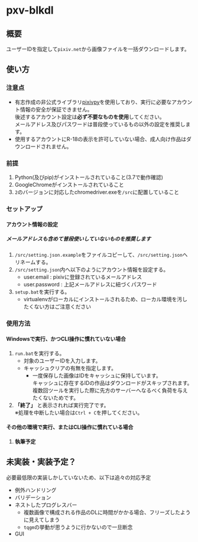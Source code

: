 # pxv-blkdl
## 概要
ユーザーIDを指定して`pixiv.net`から画像ファイルを一括ダウンロードします。  

## 使い方
### 注意点
- 有志作成の非公式ライブラリ[pixivpy](https://github.com/upbit/pixivpy)を使用しており、実行に必要なアカウント情報の安全が保証できません。  
後述するアカウント設定は**必ず不要なものを使用**してください。  
メールアドレス及びパスワードは普段使っているもの以外の設定を推奨します。
- 使用するアカウントにR-18の表示を許可していない場合、成人向け作品はダウンロードされません。

### 前提
1. Python(及びpip)がインストールされていること(3.7で動作確認)
2. GoogleChromeがインストールされていること
3. `2`のバージョンに対応したchromedriver.exeを`/src`に配置していること

### セットアップ
#### アカウント情報の設定
##### **メールアドレスも含めて普段使いしていないものを推奨します**
1. `/src/setting.json.example`をファイルコピーして、`/src/setting.json`へリネームする。
2. `/src/setting.json`内へ以下のようにアカウント情報を設定する。
    - user.email : pixivに登録されているメールアドレス
    - user.password : 上記メールアドレスに紐づくパスワード
3. `setup.bat`を実行する。
    - virtualenvがローカルにインストールされるため、ローカル環境を汚したくない方はご注意ください

### 使用方法
#### Windowsで実行、かつCLI操作に慣れていない場合
1. `run.bat`を実行する。
    - 対象のユーザーIDを入力します。
    - キャッシュクリアの有無を指定します。
      - 一度保存した画像はIDをキャッシュに保持しています。  
	キャッシュに存在するIDの作品はダウンロードがスキップされます。  
	複数回ツールを実行した際に先方のサーバーへなるべく負荷を与えたくないためです。
2. **「終了」** と表示されれば実行完了です。  
※処理を中断したい場合は`Ctrl + C`を押してください。

#### その他の環境で実行、またはCLI操作に慣れている場合
1. **執筆予定**

## 未実装・実装予定？
必要最低限の実装しかしていないため、以下は追々の対応予定

- 例外ハンドリング
- バリデーション
- ネストしたプログレスバー
  - 複数画像で構成される作品のDLに時間がかかる場合、フリーズしたように見えてしまう
  - `tqgm`の挙動が思うように行かないので一旦断念
- GUI